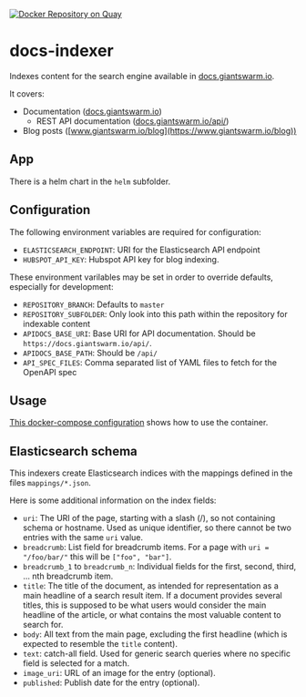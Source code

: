 [![Docker Repository on Quay](https://quay.io/repository/giantswarm/docs-indexer/status "Docker Repository on Quay")](https://quay.io/repository/giantswarm/docs-indexer)

# docs-indexer

Indexes content for the search engine available in [docs.giantswarm.io](https://docs.giantswarm.io/).

It covers:

- Documentation ([docs.giantswarm.io](https://docs.giantswarm.io/))
  - REST API documentation ([docs.giantswarm.io/api/](https://docs.giantswarm.io/api/))
- Blog posts ([www.giantswarm.io/blog](https://www.giantswarm.io/blog))

## App

There is a helm chart in the `helm` subfolder.

## Configuration

The following environment variables are required for configuration:

- `ELASTICSEARCH_ENDPOINT`: URI for the Elasticsearch API endpoint
- `HUBSPOT_API_KEY`: Hubspot API key for blog indexing.

These environment varilables may be set in order to override defaults, especially for development:

- `REPOSITORY_BRANCH`: Defaults to `master`
- `REPOSITORY_SUBFOLDER`: Only look into this path within the repository for indexable content
- `APIDOCS_BASE_URI`: Base URI for API documentation. Should be `https://docs.giantswarm.io/api/`.
- `APIDOCS_BASE_PATH`: Should be `/api/`
- `API_SPEC_FILES`: Comma separated list of YAML files to fetch for the OpenAPI spec

## Usage

[This docker-compose configuration](https://github.com/giantswarm/docs/blob/master/docker-compose.yaml)
shows how to use the container.

## Elasticsearch schema

This indexers create Elasticsearch indices with the mappings defined in the files `mappings/*.json`.

Here is some additional information on the index fields:

- `uri`: The URI of the page, starting with a slash (/), so not containing schema or hostname. Used as unique identifier, so there cannot be two entries with the same `uri` value.
- `breadcrumb`: List field for breadcrumb items. For a page with `uri = "/foo/bar/"` this will be `["foo", "bar"]`.
- `breadcrumb_1` to `breadcrumb_n`: Individual fields for the first, second, third, ... nth breadcrumb item.
- `title`: The title of the document, as intended for representation as a main headline of a search result item. If a document provides several titles, this is supposed to be what users would consider the main headline of the article, or what contains the most valuable content to search for.
- `body`: All text from the main page, excluding the first headline (which is expected to resemble the `title` content).
- `text`: catch-all field. Used for generic search queries where no specific field is selected for a match.
- `image_uri`: URL of an image for the entry (optional).
- `published`: Publish date for the entry (optional).
